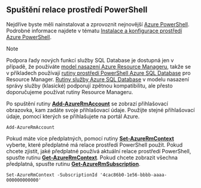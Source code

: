 
## <a name="start-your-powershell-session"></a>Spuštění relace prostředí PowerShell
Nejdříve byste měli nainstalovat a zprovoznit nejnovější [Azure PowerShell](https://msdn.microsoft.com/library/mt619274\(v=azure.300\).aspx). Podrobné informace najdete v tématu [Instalace a konfigurace prostředí Azure PowerShell](../articles/powershell-install-configure.md).

> [!NOTE]
> Podpora řady nových funkcí služby SQL Database je dostupná jen v případě, že používáte [model nasazení Azure Resource Manageru](../articles/azure-resource-manager/resource-group-overview.md), takže se v příkladech používají [rutiny prostředí PowerShell Azure SQL Database](https://msdn.microsoft.com/library/azure/mt574084\(v=azure.300\).aspx) pro Resource Manager. [Rutiny služby Azure SQL Database](https://msdn.microsoft.com/library/azure/dn546723\(v=azure.300\).aspx) v modelu nasazení správy služby (klasické) podporují zpětnou kompatibilitu, ale přesto doporučujeme používat rutiny Resource Manageru.
> 
> 

Po spuštění rutiny [**Add-AzureRmAccount**](https://msdn.microsoft.com/library/azure/mt619267\(v=azure.300\).aspx) se zobrazí přihlašovací obrazovka, kam zadáte svoje přihlašovací údaje. Použijte stejné přihlašovací údaje, pomocí kterých se přihlašujete na portál Azure.

    Add-AzureRmAccount

Pokud máte více předplatných, pomocí rutiny [**Set-AzureRmContext**](https://msdn.microsoft.com/library/azure/mt619263\(v=azure.300\).aspx) vyberte, které předplatné má relace prostředí PowerShell použít. Pokud chcete zjistit, jaké předplatné používá aktuální relace prostředí PowerShell, spusťte rutinu [**Get-AzureRmContext**](https://msdn.microsoft.com/library/azure/mt619265\(v=azure.300\).aspx). Pokud chcete zobrazit všechna předplatná, spusťte rutinu [**Get-AzureRmSubscription**](https://msdn.microsoft.com/library/azure/mt619284\(v=azure.300\).aspx).

    Set-AzureRmContext -SubscriptionId '4cac86b0-1e56-bbbb-aaaa-000000000000'


<!--HONumber=Nov16_HO2-->


